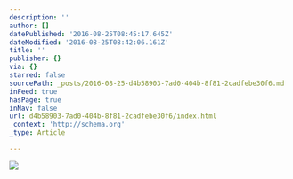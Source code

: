 ```yaml
---
description: ''
author: []
datePublished: '2016-08-25T08:45:17.645Z'
dateModified: '2016-08-25T08:42:06.161Z'
title: ''
publisher: {}
via: {}
starred: false
sourcePath: _posts/2016-08-25-d4b58903-7ad0-404b-8f81-2cadfebe30f6.md
inFeed: true
hasPage: true
inNav: false
url: d4b58903-7ad0-404b-8f81-2cadfebe30f6/index.html
_context: 'http://schema.org'
_type: Article

---
```

![](https://the-grid-user-content.s3-us-west-2.amazonaws.com/c60edba9-c4b4-4d5a-8e7e-0fefffc2b204.jpg)